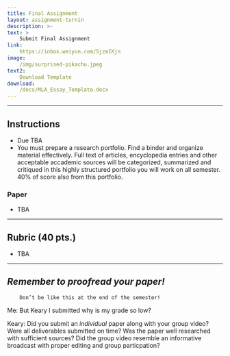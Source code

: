 ```yaml
---
title: Final Assignment
layout: assignment-turnin
description: >-
text: >
    Submit Final Assignment
link: 
    https://inbox.weiyun.com/SjzmIKjn
image: 
    /img/surprised-pikachu.jpeg
text2:
    Download Template
download:
    /docs/MLA_Essay_Template.docx
---
```

---
## Instructions
- Due TBA
- You must prepare a research portfolio. Find a binder and organize material effectively. Full text of articles, encyclopedia entries and other acceptable accademic sources will be categorized, summarized and critiqued in this highly structured portfolio you will work on all semester. 40% of score also from this portfolio.
### Paper
- TBA
---
## Rubric (40 pts.)
- TBA
---

## ***Remember to proofread your paper!***

        Don’t be like this at the end of the semester!

Me: But Keary I submitted why is my grade so low?

Keary: Did you submit an *individual* paper along with your group video? Were all deliverables submitted on time? Was the paper well researched with sufficient sources? Did the group video resemble an informative broadcast with proper editing and group particpation?

